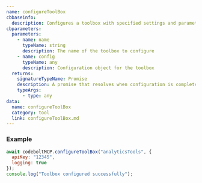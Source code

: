 ```yaml
---
name: configureToolBox
cbbaseinfo:
  description: Configures a toolbox with specified settings and parameters.
cbparameters:
  parameters:
    - name: name
      typeName: string
      description: The name of the toolbox to configure
    - name: config
      typeName: any
      description: Configuration object for the toolbox
  returns:
    signatureTypeName: Promise
    description: A promise that resolves when configuration is complete
    typeArgs:
      - type: any
data:
  name: configureToolBox
  category: tool
  link: configureToolBox.md
---
```

<CBBaseInfo/>
<CBParameters/>

### Example
```js
await codeboltMCP.configureToolBox("analyticsTools", {
  apiKey: "12345",
  logging: true
});
console.log("Toolbox configured successfully");